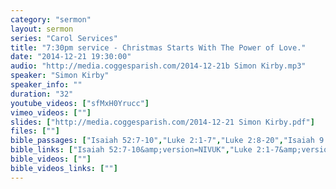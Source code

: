 ```yaml
---
category: "sermon"
layout: sermon
series: "Carol Services"
title: "7:30pm service - Christmas Starts With The Power of Love."
date: "2014-12-21 19:30:00"
audio: "http://media.coggesparish.com/2014-12-21b Simon Kirby.mp3"
speaker: "Simon Kirby"
speaker_info: ""
duration: "32"
youtube_videos: ["sfMxH0Yrucc"]
vimeo_videos: [""]
slides: ["http://media.coggesparish.com/2014-12-21 Simon Kirby.pdf"]
files: [""]
bible_passages: ["Isaiah 52:7-10","Luke 2:1-7","Luke 2:8-20","Isaiah 9:2, 6-7"]
bible_links: ["Isaiah 52:7-10&amp;version=NIVUK","Luke 2:1-7&amp;version=NIVUK","Luke 2:8-20&amp;version=NIVUK","Isaiah 9:2,6-7&amp;version=NIVUK"]
bible_videos: [""]
bible_videos_links: [""]
---
```

